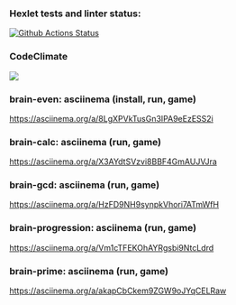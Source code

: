 ### Hexlet tests and linter status:
[![Github Actions Status](https://github.com/Ravenpl1/python-project-lvl1/workflows/hexlet-check/badge.svg)](https://github.com/Ravenpl1/python-project-lvl1/actions)

### CodeClimate
<a href="https://codeclimate.com/github/codeclimate/codeclimate/maintainability"><img src="https://api.codeclimate.com/v1/badges/a99a88d28ad37a79dbf6/maintainability" /></a>

### brain-even: asciinema (install, run, game)
https://asciinema.org/a/8LgXPVkTusGn3IPA9eEzESS2i

### brain-calc: asciinema (run, game)
https://asciinema.org/a/X3AYdtSVzvi8BBF4GmAUJVJra

### brain-gcd: asciinema (run, game)
https://asciinema.org/a/HzFD9NH9synpkVhori7ATmWfH

### brain-progression: asciinema (run, game)
https://asciinema.org/a/Vm1cTFEKOhAYRgsbi9NtcLdrd

### brain-prime: asciinema (run, game)
https://asciinema.org/a/akapCbCkem9ZGW9oJYqCELRaw
